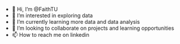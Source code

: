 - 👋 Hi, I’m @FaithTU
- 👀 I’m interested in exploring data
- 🌱 I’m currently learning more data and data analysis
- 💞️ I’m looking to collaborate on projects and learning opportunities
- 📫 How to reach me on linkedin

<!---
FaithTU/FaithTU is a ✨ special ✨ repository because its `README.md` (this file) appears on your GitHub profile.
You can click the Preview link to take a look at your changes.
--->

